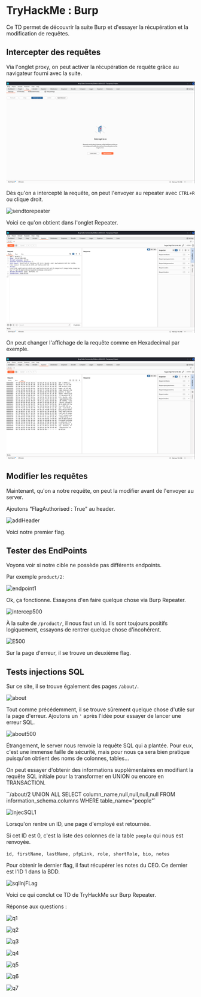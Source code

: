 # TryHackMe : Burp

Ce TD permet de découvrir la suite Burp et d'essayer la récupération et la modification de requêtes.

## Intercepter des requêtes

Via l'onglet proxy, on peut activer la récupération de requête grâce au navigateur fourni avec la suite.

![proxy](./images/proxy.png)

Dès qu'on a intercepté la requête, on peut l'envoyer au repeater avec `CTRL+R` ou clique droit.

![sendtorepeater](/home/rac/Documents/CyberSecu/TDs/Burp/images/sendtoRepeater.png)

Voici ce qu'on obtient dans l'onglet Repeater.

![repeater](./images/repeater.png)

On peut changer l'affichage de la requête comme en Hexadecimal par exemple.

![hex](./images/hex.png)



## Modifier les requêtes

Maintenant, qu'on a notre requête, on peut la modifier avant de l'envoyer au server.

Ajoutons "FlagAuthorised : True" au header.

![addHeader](/home/rac/Documents/CyberSecu/TDs/Burp/images/response.png)

Voici notre premier flag.

## Tester des EndPoints

Voyons voir si notre cible ne possède pas différents endpoints. 

Par exemple `product/2`:

![endpoint1](/home/rac/Documents/CyberSecu/TDs/Burp/images/endpoint1.png)

Ok, ça fonctionne. Essayons d'en faire quelque chose via Burp Repeater.

![intercep500](/home/rac/Documents/CyberSecu/TDs/Burp/images/interceptEP.png)

À la suite de `/product/`, il nous faut un id. Ils sont toujours positifs logiquement, essayons de rentrer quelque chose d'incohérent.

![E500](/home/rac/Documents/CyberSecu/TDs/Burp/images/E500.png)

Sur la page d'erreur, il se trouve un deuxième flag.

## Tests injections SQL

Sur ce site, il se trouve également des pages `/about/`.

![about](/home/rac/Documents/CyberSecu/TDs/Burp/images/about.png)

Tout comme précédemment, il se trouve sûrement quelque chose d'utile sur la page d'erreur. Ajoutons un `'` après l'idée pour essayer de lancer une erreur SQL.

![about500](/home/rac/Documents/CyberSecu/TDs/Burp/images/about500.png)

Étrangement, le server nous renvoie la requête SQL qui a plantée. Pour eux, c'est une immense faille de sécurité, mais pour nous ça sera bien pratique puisqu'on obtient des noms de colonnes, tables...

On peut essayer d'obtenir des informations supplémentaires en modifiant la requête SQL initiale pour la transformer en UNION ou encore en TRANSACTION.

``/about/2 UNION ALL SELECT column_name,null,null,null,null FROM information_schema.columns WHERE table_name="people"` 

![injecSQL1](/home/rac/Documents/CyberSecu/TDs/Burp/images/injSQL1.png)

Lorsqu'on rentre un ID, une page d'employé est retournée.

Si cet ID est 0, c'est la liste des colonnes de la table `people` qui nous est renvoyée.

`ìd, firstName, lastName, pfpLink, role, shortRole, bio, notes` 

Pour obtenir le dernier flag, il faut récupérer les notes du CEO. Ce dernier est l'ID 1 dans la BDD.

![sqlInjFLag](/home/rac/Documents/CyberSecu/TDs/Burp/images/injSQLFlag.png)

Voici ce qui conclut ce TD de TryHackMe sur Burp Repeater.



Réponse aux questions :

![q1](/home/rac/Documents/CyberSecu/TDs/Burp/images/q1.png)

![q2](/home/rac/Documents/CyberSecu/TDs/Burp/images/q2.png)

![q3](/home/rac/Documents/CyberSecu/TDs/Burp/images/q3.png)

![q4](/home/rac/Documents/CyberSecu/TDs/Burp/images/q4.png)

![q5](/home/rac/Documents/CyberSecu/TDs/Burp/images/q5.png)

![q6](/home/rac/Documents/CyberSecu/TDs/Burp/images/q6.png)

![q7](/home/rac/Documents/CyberSecu/TDs/Burp/images/q7.png)
